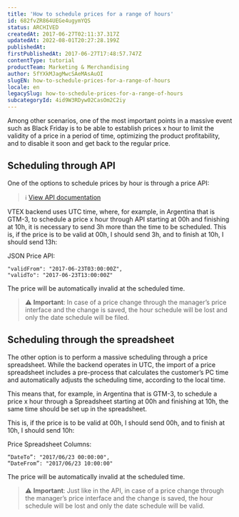 ```yaml
---
title: 'How to schedule prices for a range of hours'
id: 682fvZR864UEGe4ugymYQS
status: ARCHIVED
createdAt: 2017-06-27T02:11:37.317Z
updatedAt: 2022-08-01T20:27:28.199Z
publishedAt: 
firstPublishedAt: 2017-06-27T17:48:57.747Z
contentType: tutorial
productTeam: Marketing & Merchandising
author: 5fYXkMJagMwcSAeMAsAuOI
slugEN: how-to-schedule-prices-for-a-range-of-hours
locale: en
legacySlug: how-to-schedule-prices-for-a-range-of-hours
subcategoryId: 4id9W3RDyw02CasOm2C2iy
---
```


Among other scenarios, one of the most important points in a massive event such as Black Friday is to be able to establish prices x hour to limit the validity of a price in a period of time, optimizing the product profitability, and to disable it soon and get back to the regular price. 

## Scheduling through API
One of the options to schedule prices by hour is through a price API:

>ℹ️ [View API documentation](https://developers.vtex.com/reference/pricing-api-overview)

VTEX backend uses UTC time, where, for example, in Argentina that is GTM-3, to schedule a price x hour through API starting at 00h and finishing at 10h, it is necessary to send 3h more than the time to be scheduled. This is, if the price is to be valid at 00h, I should send 3h, and to finish at 10h, I should send 13h:

JSON Price API:
```
"validFrom": "2017-06-23T03:00:00Z",
"validTo": "2017-06-23T13:00:00Z"
```

The price will be automatically invalid at the scheduled time. 

>⚠️ **Important**: In case of a price change through the manager’s price interface and the change is saved, the hour schedule will be lost and only the date schedule will be filed.

## Scheduling through the spreadsheet

The other option is to perform a massive scheduling through a price spreadsheet. While the backend operates in UTC, the import of a price spreadsheet includes a pre-process that calculates the customer’s PC time and automatically adjusts the scheduling time, according to the local time. 

This means that, for example, in Argentina that is GTM-3, to schedule a price x hour through a Spreadsheet starting at 00h and finishing at 10h, the same time should be set up in the spreadsheet. 

This is, if the price is to be valid at 00h, I should send 00h, and to finish at 10h, I should send 10h:

Price Spreadsheet Columns:
```
“DateTo”: "2017/06/23 00:00:00",
“DateFrom”: "2017/06/23 10:00:00"
```

The price will be automatically invalid at the scheduled time.

>⚠️ **Important**: Just like in the API, in case of a price change through the manager’s price interface and the change is saved, the hour schedule will be lost and only the date schedule will be valid.

